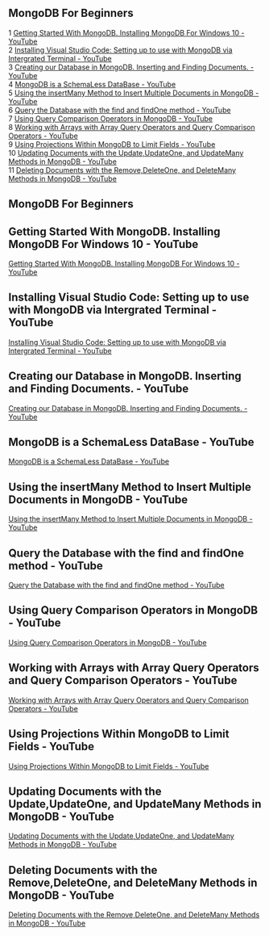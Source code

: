 ## MongoDB For Beginners  
1 [Getting Started With MongoDB. Installing MongoDB For Windows 10 - YouTube](#Getting-Started-With-MongoDB.-Installing-MongoDB-For-Windows-10---YouTube)  
2 [Installing Visual Studio Code: Setting up to use with MongoDB via Intergrated Terminal - YouTube](#Installing-Visual-Studio-Code:-Setting-up-to-use-with-MongoDB-via-Intergrated-Terminal---YouTube)  
3 [Creating our Database in MongoDB. Inserting and Finding Documents. - YouTube](#Creating-our-Database-in-MongoDB.-Inserting-and-Finding-Documents.---YouTube)  
4 [MongoDB is a SchemaLess DataBase - YouTube](#MongoDB-is-a-SchemaLess-DataBase---YouTube)  
5 [Using the insertMany Method to Insert Multiple Documents in MongoDB - YouTube](#Using-the-insertMany-Method-to-Insert-Multiple-Documents-in-MongoDB---YouTube)  
6 [Query the Database with the find and findOne method - YouTube](#Query-the-Database-with-the-find-and-findOne-method---YouTube)  
7 [Using Query Comparison Operators in MongoDB - YouTube](#Using-Query-Comparison-Operators-in-MongoDB---YouTube)  
8 [Working with Arrays with Array Query Operators and Query Comparison Operators - YouTube](#Working-with-Arrays-with-Array-Query-Operators-and-Query-Comparison-Operators---YouTube)  
9 [Using Projections Within MongoDB to Limit Fields - YouTube](#Using-Projections-Within-MongoDB-to-Limit-Fields---YouTube)  
10 [Updating Documents with the Update,UpdateOne, and UpdateMany Methods in MongoDB - YouTube](#Updating-Documents-with-the-Update,UpdateOne,-and-UpdateMany-Methods-in-MongoDB---YouTube)  
11 [Deleting Documents with the Remove,DeleteOne, and DeleteMany Methods in MongoDB - YouTube](#Deleting-Documents-with-the-Remove,DeleteOne,-and-DeleteMany-Methods-in-MongoDB---YouTube)  

## MongoDB For Beginners  

## Getting Started With MongoDB. Installing MongoDB For Windows 10 - YouTube  
[Getting Started With MongoDB. Installing MongoDB For Windows 10 - YouTube](https://www.youtube.com/watch?v=3TvDUiclcFk&list=PLvTjg4siRgU1XVKER93YtJ2tCTXHCTBlT)  
  
## Installing Visual Studio Code: Setting up to use with MongoDB via Intergrated Terminal - YouTube  
[Installing Visual Studio Code: Setting up to use with MongoDB via Intergrated Terminal - YouTube](https://www.youtube.com/watch?v=54iI586Iv_w&list=PLvTjg4siRgU1XVKER93YtJ2tCTXHCTBlT&index=2)  
  
## Creating our Database in MongoDB. Inserting and Finding Documents. - YouTube  
[Creating our Database in MongoDB. Inserting and Finding Documents. - YouTube](https://www.youtube.com/watch?v=5lVmmTNMy60&list=PLvTjg4siRgU1XVKER93YtJ2tCTXHCTBlT&index=3)  
  
## MongoDB is a SchemaLess DataBase - YouTube  
[MongoDB is a SchemaLess DataBase - YouTube](https://www.youtube.com/watch?v=jzYjReNMQ5A&list=PLvTjg4siRgU1XVKER93YtJ2tCTXHCTBlT&index=4)  
  
## Using the insertMany Method to Insert Multiple Documents in MongoDB - YouTube  
[Using the insertMany Method to Insert Multiple Documents in MongoDB - YouTube](https://www.youtube.com/watch?v=yaRSZwUJIrY&list=PLvTjg4siRgU1XVKER93YtJ2tCTXHCTBlT&index=5)  
  
## Query the Database with the find and findOne method - YouTube  
[Query the Database with the find and findOne method - YouTube](https://www.youtube.com/watch?v=kn00aKesr6E&list=PLvTjg4siRgU1XVKER93YtJ2tCTXHCTBlT&index=6)  
  
## Using Query Comparison Operators in MongoDB - YouTube  
[Using Query Comparison Operators in MongoDB - YouTube](https://www.youtube.com/watch?v=a3Py3blDvUI&list=PLvTjg4siRgU1XVKER93YtJ2tCTXHCTBlT&index=7)  
  
## Working with Arrays with Array Query Operators and Query Comparison Operators - YouTube  
[Working with Arrays with Array Query Operators and Query Comparison Operators - YouTube](https://www.youtube.com/watch?v=XrCdkMBCh5w&list=PLvTjg4siRgU1XVKER93YtJ2tCTXHCTBlT&index=8)  
  
## Using Projections Within MongoDB to Limit Fields - YouTube  
[Using Projections Within MongoDB to Limit Fields - YouTube](https://www.youtube.com/watch?v=oSSNHTeXHuc&list=PLvTjg4siRgU1XVKER93YtJ2tCTXHCTBlT&index=9)  
  
## Updating Documents with the Update,UpdateOne, and UpdateMany Methods in MongoDB - YouTube  
[Updating Documents with the Update,UpdateOne, and UpdateMany Methods in MongoDB - YouTube](https://www.youtube.com/watch?v=fnw6qYwohmQ&list=PLvTjg4siRgU1XVKER93YtJ2tCTXHCTBlT&index=10)  
  
## Deleting Documents with the Remove,DeleteOne, and DeleteMany Methods in MongoDB - YouTube  
[Deleting Documents with the Remove,DeleteOne, and DeleteMany Methods in MongoDB - YouTube](https://www.youtube.com/watch?v=OeoOWwZ1k9I&list=PLvTjg4siRgU1XVKER93YtJ2tCTXHCTBlT&index=11)  
  

